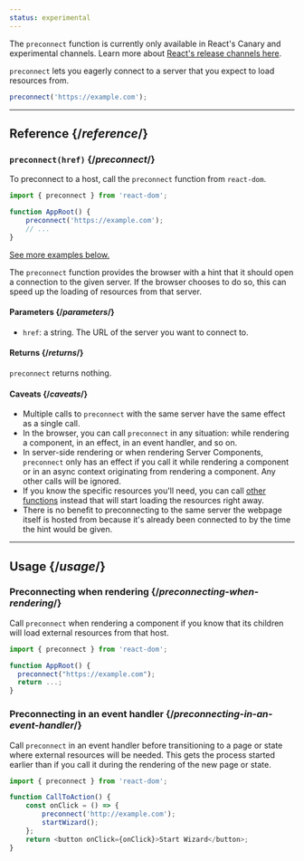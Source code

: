```yaml
---
status: experimental
---
```


<Canary>

The `preconnect` function is currently only available in React's Canary and experimental channels. Learn more about [React's release channels here](https://react.dev/community/versioning-policy#all-release-channels).

</Canary>

<Intro>

`preconnect` lets you eagerly connect to a server that you expect to load resources from.

```js
preconnect('https://example.com');
```

</Intro>

<InlineToc />

---

## Reference {/_reference_/}

### `preconnect(href)` {/_preconnect_/}

To preconnect to a host, call the `preconnect` function from `react-dom`.

```js
import { preconnect } from 'react-dom';

function AppRoot() {
    preconnect('https://example.com');
    // ...
}
```

[See more examples below.](#usage)

The `preconnect` function provides the browser with a hint that it should open a connection to the given server. If the browser chooses to do so, this can speed up the loading of resources from that server.

#### Parameters {/_parameters_/}

-   `href`: a string. The URL of the server you want to connect to.

#### Returns {/_returns_/}

`preconnect` returns nothing.

#### Caveats {/_caveats_/}

-   Multiple calls to `preconnect` with the same server have the same effect as a single call.
-   In the browser, you can call `preconnect` in any situation: while rendering a component, in an effect, in an event handler, and so on.
-   In server-side rendering or when rendering Server Components, `preconnect` only has an effect if you call it while rendering a component or in an async context originating from rendering a component. Any other calls will be ignored.
-   If you know the specific resources you'll need, you can call [other functions](/reference/react-dom/#resource-preloading-apis) instead that will start loading the resources right away.
-   There is no benefit to preconnecting to the same server the webpage itself is hosted from because it's already been connected to by the time the hint would be given.

---

## Usage {/_usage_/}

### Preconnecting when rendering {/_preconnecting-when-rendering_/}

Call `preconnect` when rendering a component if you know that its children will load external resources from that host.

```js
import { preconnect } from 'react-dom';

function AppRoot() {
  preconnect("https://example.com");
  return ...;
}
```

### Preconnecting in an event handler {/_preconnecting-in-an-event-handler_/}

Call `preconnect` in an event handler before transitioning to a page or state where external resources will be needed. This gets the process started earlier than if you call it during the rendering of the new page or state.

```js
import { preconnect } from 'react-dom';

function CallToAction() {
    const onClick = () => {
        preconnect('http://example.com');
        startWizard();
    };
    return <button onClick={onClick}>Start Wizard</button>;
}
```
